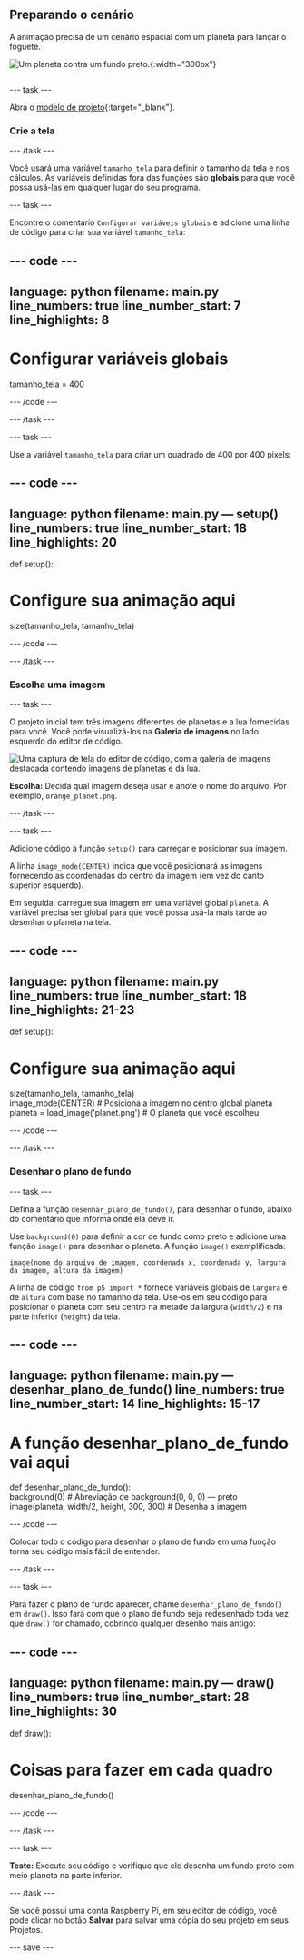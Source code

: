## Preparando o cenário

<div style="display: flex; flex-wrap: wrap">
<div style="flex-basis: 200px; flex-grow: 1; margin-right: 15px;">
A animação precisa de um cenário espacial com um planeta para lançar o foguete.
</div>
<div>

![Um planeta contra um fundo preto.](images/step_2.png){:width="300px"}

</div>
</div>

--- task ---

Abra o [modelo de projeto](https://editor.raspberrypi.org/en/projects/rocket-launch-starter){:target="_blank"}.

### Crie a tela

--- /task ---

Você usará uma variável `tamanho_tela` para definir o tamanho da tela e nos cálculos. As variáveis definidas fora das funções são **globais** para que você possa usá-las em qualquer lugar do seu programa.

--- task ---

Encontre o comentário `Configurar variáveis globais` e adicione uma linha de código para criar sua variável `tamanho_tela`:

--- code ---
---
language: python filename: main.py line_numbers: true line_number_start: 7
line_highlights: 8
---

# Configurar variáveis globais
tamanho_tela = 400

--- /code ---

--- /task ---

--- task ---

Use a variável `tamanho_tela` para criar um quadrado de 400 por 400 pixels:

--- code ---
---
language: python filename: main.py — setup() line_numbers: true line_number_start: 18
line_highlights: 20
---

def setup():   
# Configure sua animação aqui   
size(tamanho_tela, tamanho_tela)


--- /code ---

--- /task ---

### Escolha uma imagem

--- task ---

O projeto inicial tem três imagens diferentes de planetas e a lua fornecidas para você. Você pode visualizá-los na **Galeria de imagens** no lado esquerdo do editor de código.

![Uma captura de tela do editor de código, com a galeria de imagens destacada contendo imagens de planetas e da lua.](images/image_gallery.png)

**Escolha:** Decida qual imagem deseja usar e anote o nome do arquivo. Por exemplo, `orange_planet.png`.

--- /task ---

--- task ---

Adicione código à função `setup()` para carregar e posicionar sua imagem.

A linha `image_mode(CENTER)` indica que você posicionará as imagens fornecendo as coordenadas do centro da imagem (em vez do canto superior esquerdo).

Em seguida, carregue sua imagem em uma variável global `planeta`. A variável precisa ser global para que você possa usá-la mais tarde ao desenhar o planeta na tela.

--- code ---
---
language: python filename: main.py line_numbers: true line_number_start: 18
line_highlights: 21-23
---

def setup():   
# Configure sua animação aqui   
size(tamanho_tela, tamanho_tela)   
image_mode(CENTER)  # Posiciona a imagem no centro global planeta   
planeta = load_image('planet.png')  # O planeta que você escolheu


--- /code ---

--- /task ---

### Desenhar o plano de fundo

--- task ---

Defina a função `desenhar_plano_de_fundo()`, para desenhar o fundo, abaixo do comentário que informa onde ela deve ir.

Use `background(0)` para definir a cor de fundo como preto e adicione uma função `image()` para desenhar o planeta. A função `image()` exemplificada:

`image(nome do arquivo de imagem, coordenada x, coordenada y, largura da imagem, altura da imagem)`

A linha de código `from p5 import *` fornece variáveis globais de `largura` e de `altura` com base no tamanho da tela. Use-os em seu código para posicionar o planeta com seu centro na metade da largura (`width/2`) e na parte inferior (`height`) da tela.

--- code ---
---
language: python filename: main.py — desenhar_plano_de_fundo() line_numbers: true line_number_start: 14
line_highlights: 15-17
---

# A função desenhar_plano_de_fundo vai aqui
def desenhar_plano_de_fundo():   
background(0)  # Abreviação de background(0, 0, 0) — preto    
image(planeta, width/2, height, 300, 300)  # Desenha a imagem


--- /code ---

Colocar todo o código para desenhar o plano de fundo em uma função torna seu código mais fácil de entender.

--- /task ---

--- task ---

Para fazer o plano de fundo aparecer, chame `desenhar_plano_de_fundo()` em `draw()`. Isso fará com que o plano de fundo seja redesenhado toda vez que `draw()` for chamado, cobrindo qualquer desenho mais antigo:

--- code ---
---
language: python filename: main.py — draw() line_numbers: true line_number_start: 28
line_highlights: 30
---

def draw():   
# Coisas para fazer em cada quadro    
desenhar_plano_de_fundo()

--- /code ---

--- /task ---

--- task ---

**Teste:** Execute seu código e verifique que ele desenha um fundo preto com meio planeta na parte inferior.

--- /task ---

Se você possui uma conta Raspberry Pi, em seu editor de código, você pode clicar no botão **Salvar** para salvar uma cópia do seu projeto em seus Projetos.

--- save ---
